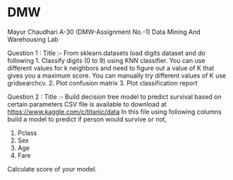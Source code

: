 # DMW

Mayur Chaudhari
A-30 (DMW-Assignment No.-1)
Data Mining And Warehousing Lab

Question 1 :
Title :- From sklearn.datasets load digits dataset and do following 1. Classify digits (0 to 9) using KNN classifier. You can use different values for k neighbors and need to figure out a  value of K that gives you a maximum score. You can manually try different values of K use gridsearchcv.   2. Plot confusion matrix     3. Plot classification report

Question 2 :
Title :- Build decision tree model to predict survival based on certain parameters
CSV file is available to download at https://www.kaggle.com/c/titanic/data
In this file using following columns build a model to predict if person would
survive or not,
1. Pclass
2. Sex
3. Age
4. Fare

Calculate score of your model.
